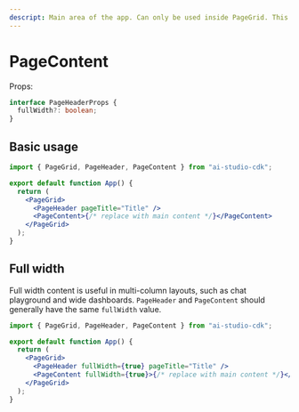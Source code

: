 ```yaml
---
descript: Main area of the app. Can only be used inside PageGrid. This is the scrolling area for long content.
---
```


# PageContent

Props:

```ts
interface PageHeaderProps {
  fullWidth?: boolean;
}
```

## Basic usage

```jsx
import { PageGrid, PageHeader, PageContent } from "ai-studio-cdk";

export default function App() {
  return (
    <PageGrid>
      <PageHeader pageTitle="Title" />
      <PageContent>{/* replace with main content */}</PageContent>
    </PageGrid>
  );
}
```

## Full width

Full width content is useful in multi-column layouts, such as chat playground and wide dashboards.
`PageHeader` and `PageContent` should generally have the same `fullWidth` value.

```jsx
import { PageGrid, PageHeader, PageContent } from "ai-studio-cdk";

export default function App() {
  return (
    <PageGrid>
      <PageHeader fullWidth={true} pageTitle="Title" />
      <PageContent fullWidth={true}>{/* replace with main content */}</PageContent>
    </PageGrid>
  );
}
```
